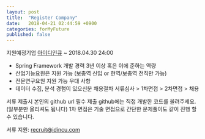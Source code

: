 ```yaml
---
layout: post
title:  "Register Company"
date:   2018-04-21 02:44:59 +0900
categories: forMyFuture
published: false
---
```

지원예정기업
[아이디인큐][아이디인큐] ~  2018.04.30 24:00


- Spring Framework 개발 경력 3년 이상 혹은 이에 준하는 역량
- 산업기능요원은 지원 가능 (보충역 신입 or 현역/보충역 전직만 가능)
- 전문연구요원 지원 가능
우대 사항
- 데이터 수집, 분석 경험이 있으신분
채용절차
서류심사 > 1차면접 > 2차면접 > 채용

서류 제출시 본인의 github url 필수 제출
github에는 직접 개발한 코드를 올려주세요. (일부분만 올리셔도 됩니다)
1차 면접은 기술 면접으로 간단한 문제풀이도 같이 진행 할 수 있습니다.

서류 지원: recruit@idincu.com

[아이디인큐]: https://www.jobplanet.co.kr/companies/68173/info/%EC%95%84%EC%9D%B4%EB%94%94%EC%9D%B8%ED%81%90
[jekyll-gh]:   https://github.com/jekyll/jekyll
[jekyll-talk]: https://talk.jekyllrb.com/
